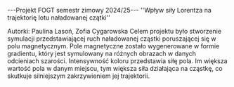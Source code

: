 ---Projekt FOGT semestr zimowy 2024/25---
''Wpływ siły Lorentza na trajektorię lotu naładowanej czątki''

Autorki: Paulina Lasoń, Zofia Cygarowska
Celem projektu było stworzenie symulacji przedstawiającej ruch naładowanej cząstki poruszającej się w polu magnetycznym. 
Pole magnetyczne zostało wygenerowane w formie gradientu, który jest symulowany na różnych obrazach w danych odcieniach szarości.
Intensywność koloru przedstawia siłę pola. Im większa wartość pola w danym miejscu, tym większa siła działająca na cząstkę, co skutkuje silniejszym zakrzywieniem jej trajektorii.


